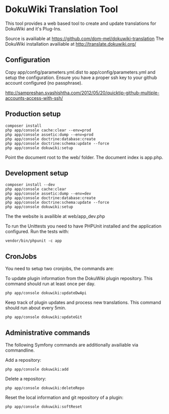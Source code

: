 DokuWiki Translation Tool
=========================

This tool provides a web based tool to create and update translations for DokuWiki and it's Plug-Ins.

Source is availiable at https://github.com/dom-mel/dokuwiki-translation
The DokuWiki installation availiable at http://translate.dokuwiki.org/

Configuration
-----

Copy app/config/parameters.yml.dist to app/config/parameters.yml and setup the configuration.
Ensure you have a proper ssh key to your github account configured (no passphrase).

http://sampreshan.svashishtha.com/2012/05/20/quicktip-github-multiple-accounts-access-with-ssh/

Production setup
----------------

    composer install
    php app/console cache:clear --env=prod
    php app/console assetic:dump --env=prod
    php app/console doctrine:database:create
    php app/console doctrine:schema:update --force
    php app/console dokuwiki:setup

Point the document root to the web/ folder. The document index is app.php.

Development setup
-----------------

    composer install --dev
    php app/console cache:clear
    php app/console assetic:dump --env=dev
    php app/console doctrine:database:create
    php app/console doctrine:schema:update --force
    php app/console dokuwiki:setup

The the website is availible at web/app_dev.php

To run the Unittests you need to have PHPUnit installed and the application configured. Run the tests with:

    vendor/bin/phpunit -c app

CronJobs
--------
You need to setup two cronjobs, the commands are:

To update plugin information from the DokuWiki plugin repository. This command should run at least once per day.

    php app/console dokuwiki:updateDwApi

Keep track of plugin updates and process new translations. This command should run about every 5min.

    php app/console dokuwiki:updateGit

Administrative commands
-----------------------
The following Symfony commands are additionally availiable via commandline.

Add a repository:

    php app/console dokuwiki:add

Delete a repository:

    php app/console dokuwiki:deleteRepo

Reset the local information and git repository of a plugin:

    php app/console dokuwiki:softReset
